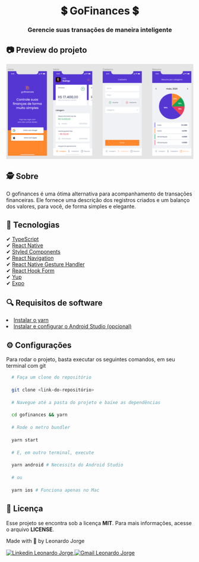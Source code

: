 <h1 align=center>
  💲 GoFinances 💲
</h1>

<h3 align=center>
  Gerencie suas transações de maneira inteligente
</h3>

## 📷 Preview do projeto

<div align=center>
  <img width="855" alt="gofinances banner" src=".github/banner.png"/>
</div>

## 🕵️ Sobre 

O gofinances é uma ótima alternativa para acompanhamento de transações financeiras. Ele fornece uma descrição dos registros criados e um balanço dos valores, para você, de forma simples e elegante.

## 🚀 Tecnologias

✔ [TypeScript](https://www.typescriptlang.org/)
<br />
✔ [React Native](https://reactnative.dev/)
<br />
✔ [Styled Components](https://styled-components.com/docs/basics)
<br />
✔ [React Navigation](https://reactnavigation.org/)
<br />
✔ [React Native Gesture Handler](https://docs.swmansion.com/react-native-gesture-handler/)
<br />
✔ [React Hook Form](https://react-hook-form.com/)
<br />
✔ [Yup](https://github.com/jquense/yup)
<br />
✔ [Expo](https://expo.io/)
<br />

## 🔍 Requisitos de software

<li><a href="https://yarnpkg.com/">Instalar o yarn</a></li>
<li><a href="https://react-native.rocketseat.dev/">Instalar e configurar o Android Studio (opcional)</a></li>

## ⚙ Configurações

Para rodar o projeto, basta executar os seguintes comandos, em seu terminal com git

```bash
  # Faça um clone do repositório

  git clone <link-do-repositório>

  # Navegue até a pasta do projeto e baixe as dependências

  cd gofinances && yarn

  # Rode o metro bundler

  yarn start

  # E, em outro terminal, execute

  yarn android # Necessita do Android Studio

  # ou

  yarn ios # Funciona apenas no Mac
```

## 📝 Licença
Esse projeto se encontra sob a licença <strong>MIT</strong>. Para mais informações, acesse o arquivo <strong>LICENSE</strong>.

<p>Made with 💜 by Leonardo Jorge<p>
<p>
    <a href="https://www.linkedin.com/in/leonardo-jorge-a88a561b6/" target="_blank">
        <img align="center" src="https://img.shields.io/badge/LinkedIn-%230077B5?style=for-the-badge&logo=linkedin&logoColor=white" alt="Linkedin Leonardo Jorge" />
    </a>
    <a href="mailto:leonardoti4437@gmail.com" target="_blank">
        <img align="center" src="https://img.shields.io/badge/Gmail-FF0000?style=for-the-badge&logo=gmail&logoColor=white" alt="Gmail Leonardo Jorge" />
    </a>
</p>

